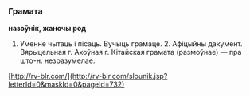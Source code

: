 ### Грамата
**назоўнік, жаночы род**

1. Уменне чытаць і пісаць. Вучыць грамаце. 2. Афіцыйны дакумент. Вярыцельная г. Ахоўная г. Кітайская грамата (размоўнае) — пра што-н. незразумелае.

<a rel="author">[http://rv-blr.com/](http://rv-blr.com/slounik.jsp?letterId=0&maskId=0&pageId=732)</a>

